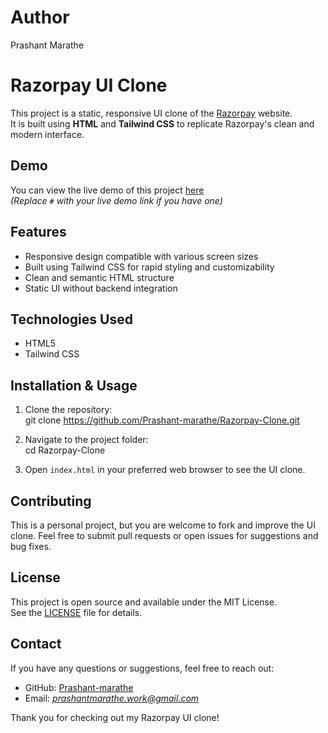 # Author 
Prashant Marathe

# Razorpay UI Clone

This project is a static, responsive UI clone of the [Razorpay](https://razorpay.com) website.  
It is built using **HTML** and **Tailwind CSS** to replicate Razorpay's clean and modern interface.

## Demo

You can view the live demo of this project [here](#)  
*(Replace `#` with your live demo link if you have one)*

## Features

- Responsive design compatible with various screen sizes  
- Built using Tailwind CSS for rapid styling and customizability  
- Clean and semantic HTML structure  
- Static UI without backend integration  

## Technologies Used

- HTML5  
- Tailwind CSS  

## Installation & Usage

1. Clone the repository:  
git clone https://github.com/Prashant-marathe/Razorpay-Clone.git

2. Navigate to the project folder:  
cd Razorpay-Clone


3. Open `index.html` in your preferred web browser to see the UI clone.

## Contributing

This is a personal project, but you are welcome to fork and improve the UI clone. Feel free to submit pull requests or open issues for suggestions and bug fixes.

## License

This project is open source and available under the MIT License.  
See the [LICENSE](LICENSE) file for details.

## Contact

If you have any questions or suggestions, feel free to reach out:  

- GitHub: [Prashant-marathe](https://github.com/Prashant-marathe)  
- Email: *prashantmarathe.work@gmail.com*  

Thank you for checking out my Razorpay UI clone!
